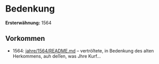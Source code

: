 # Bedenkung

**Ersterwähnung:** 1564

## Vorkommen
- 1564: [jahre/1564/README.md](../jahre/1564/README.md) – vertröſtete,
in Bedenkung des alten Herkommens, auh deſſen, was Jhre
Kurf...
